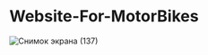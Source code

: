 # Website-For-MotorBikes
![Снимок экрана (137)](https://user-images.githubusercontent.com/86709653/168961657-78e9cf00-271a-4513-b682-70900dc4398f.png)
